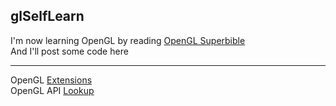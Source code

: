 ## glSelfLearn  

I'm now learning OpenGL by reading [OpenGL Superbible](http://www.openglsuperbible.com/)  
And I'll post some code here  

------ 

OpenGL [Extensions](https://www.khronos.org/registry/)  
OpenGL API [Lookup](https://docs.gl/)
